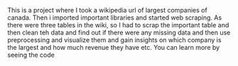 This is a project where I took a wikipedia url of largest companies of canada. Then i imported important libraries and started web scraping. As there were three tables in the wiki, so I had to scrap the important table and then clean teh data and find out if there were any missing data and then use preprocessing and visualize them and gain insights on which company is the largest and how much revenue they have etc. You can learn more by seeing the code 
